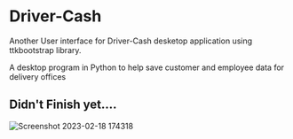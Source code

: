 # Driver-Cash
Another User interface for Driver-Cash desketop application using ttkbootstrap library.

A desktop program in Python to help save customer and employee data for delivery offices

## Didn't Finish yet....
![Screenshot 2023-02-18 174318](https://user-images.githubusercontent.com/87886756/219875016-a37f4b30-6eae-411a-828b-f96f74f709b7.jpg)
